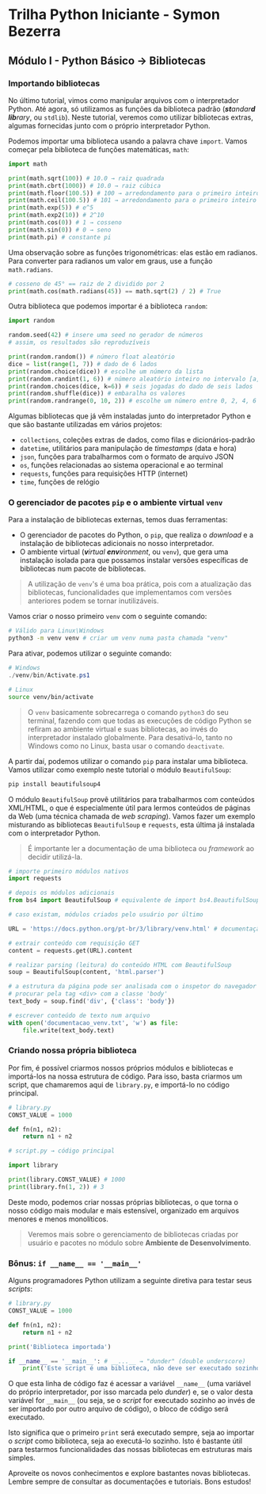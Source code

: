 # Trilha Python Iniciante - Symon Bezerra
## Módulo I - Python Básico → Bibliotecas

### Importando bibliotecas

No último tutorial, vimos como manipular arquivos com o interpretador Python. Até agora, só utilizamos as funções da biblioteca padrão (<em><strong>st</strong>andar<strong>d lib</strong>rary</em>, ou `stdlib`). Neste tutorial, veremos como utilizar bibliotecas extras, algumas fornecidas junto com o próprio interpretador Python.

Podemos importar uma biblioteca usando a palavra chave `import`. Vamos começar pela biblioteca de funções matemáticas, `math`:

```python
import math

print(math.sqrt(100)) # 10.0 → raiz quadrada
print(math.cbrt(1000)) # 10.0 → raiz cúbica
print(math.floor(100.5)) # 100 → arredondamento para o primeiro inteiro abaixo
print(math.ceil(100.5)) # 101 → arredondamento para o primeiro inteiro acima
print(math.exp(5)) # e^5
print(math.exp2(10)) # 2^10
print(math.cos(0)) # 1 → cosseno
print(math.sin(0)) # 0 → seno
print(math.pi) # constante pi
```

Uma observação sobre as funções trigonométricas: elas estão em radianos. Para converter para radianos um valor em graus, use a função `math.radians`.

```python
# cosseno de 45° == raiz de 2 dividido por 2
print(math.cos(math.radians(45)) == math.sqrt(2) / 2) # True
```

Outra biblioteca que podemos importar é a biblioteca `random`:

```python
import random

random.seed(42) # insere uma seed no gerador de números
# assim, os resultados são reproduzíveis

print(random.random()) # número float aleatório
dice = list(range(1, 7)) # dado de 6 lados
print(random.choice(dice)) # escolhe um número da lista
print(random.randint(1, 6)) # número aleatório inteiro no intervalo [a,b]
print(random.choices(dice, k=6)) # seis jogadas do dado de seis lados
print(random.shuffle(dice)) # embaralha os valores
print(random.randrange(0, 10, 2)) # escolhe um número entre 0, 2, 4, 6 ou 8
```

Algumas bibliotecas que já vêm instaladas junto do interpretador Python e que são bastante utilizadas em vários projetos:

- `collections`, coleções extras de dados, como filas e dicionários-padrão
- `datetime`, utilitários para manipulação de *timestamps* (data e hora)
- `json`, funções para trabalharmos com o formato de arquivo JSON
- `os`, funções relacionadas ao sistema operacional e ao terminal
- `requests`, funções para requisições HTTP (internet)
- `time`, funções de relógio

### O gerenciador de pacotes `pip` e o ambiente virtual `venv`

Para a instalação de bibliotecas externas, temos duas ferramentas:

- O gerenciador de pacotes do Python, o `pip`, que realiza o *download* e a instalação de bibliotecas adicionais no nosso interpretador.
- O ambiente virtual (<em><strong>v</strong>irtual <strong>env</strong>ironment</em>, ou `venv`), que gera uma instalação isolada para que possamos instalar versões específicas de bibliotecas num pacote de bibliotecas.

> A utilização de `venv`'s é uma boa prática, pois com a atualização das bibliotecas, funcionalidades que implementamos com versões anteriores podem se tornar inutilizáveis.

Vamos criar o nosso primeiro `venv` com o seguinte comando:

```sh
# Válido para Linux\Windows
python3 -m venv venv # criar um venv numa pasta chamada "venv"
```

Para ativar, podemos utilizar o seguinte comando:

```powershell
# Windows
./venv/bin/Activate.ps1
```

```sh
# Linux
source venv/bin/activate
```

> O `venv` basicamente sobrecarrega o comando `python3` do seu terminal, fazendo com que todas as execuções de código Python se refiram ao ambiente virtual e suas bibliotecas, ao invés do interpretador instalado globalmente. Para desativá-lo, tanto no Windows como no Linux, basta usar o comando `deactivate`.

A partir daí, podemos utilizar o comando `pip` para instalar uma biblioteca. Vamos utilizar como exemplo neste tutorial o módulo `BeautifulSoup`:

```sh
pip install beautifulsoup4
```

O módulo `BeautifulSoup` provê utilitários para trabalharmos com conteúdos XML/HTML, o que é especialmente útil para lermos conteúdos de páginas da Web (uma técnica chamada de *web scraping*). Vamos fazer um exemplo misturando as bibliotecas `BeautifulSoup` e `requests`, esta última já instalada com o interpretador Python.

> É importante ler a documentação de uma biblioteca ou *framework* ao decidir utilizá-la.

```python
# importe primeiro módulos nativos
import requests

# depois os módulos adicionais
from bs4 import BeautifulSoup # equivalente de import bs4.BeautifulSoup

# caso existam, módulos criados pelo usuário por último

URL = 'https://docs.python.org/pt-br/3/library/venv.html' # documentação do módulo `venv

# extrair conteúdo com requisição GET
content = requests.get(URL).content

# realizar parsing (leitura) do conteúdo HTML com BeautifulSoup
soup = BeautifulSoup(content, 'html.parser')

# a estrutura da página pode ser analisada com o inspetor do navegador
# procurar pela tag <div> com a classe 'body'
text_body = soup.find('div', {'class': 'body'})

# escrever conteúdo de texto num arquivo
with open('documentacao_venv.txt', 'w') as file:
    file.write(text_body.text)
```

### Criando nossa própria biblioteca

Por fim, é possível criarmos nossos próprios módulos e bibliotecas e importá-los na nossa estrutura de código. Para isso, basta criarmos um script, que chamaremos aqui de `library.py`, e importá-lo no código principal.

```python
# library.py
CONST_VALUE = 1000

def fn(n1, n2):
    return n1 + n2
```

```python
# script.py → código principal

import library

print(library.CONST_VALUE) # 1000
print(library.fn(1, 2)) # 3

```

Deste modo, podemos criar nossas próprias bibliotecas, o que torna o nosso código mais modular e mais estensível, organizado em arquivos menores e menos monolíticos.

> Veremos mais sobre o gerenciamento de bibliotecas criadas por usuário e pacotes no módulo sobre **Ambiente de Desenvolvimento**.

### Bônus: `if __name__ == '__main__'`

Alguns programadores Python utilizam a seguinte diretiva para testar seus *scripts*:

```python
# library.py
CONST_VALUE = 1000

def fn(n1, n2):
    return n1 + n2

print('Biblioteca importada')

if __name__ == '__main__': # __...__ → "dunder" (double underscore)
    print('Este script é uma biblioteca, não deve ser executado sozinho')
```

O que esta linha de código faz é acessar a variável `__name__` (uma variável do próprio interpretador, por isso marcada pelo *dunder*) e, se o valor desta variável for `__main__` (ou seja, se o *script* for executado sozinho ao invés de ser importado por outro arquivo de código), o bloco de código será executado.

Isto significa que o primeiro `print` será executado sempre, seja ao importar o *script* como biblioteca, seja ao executá-lo sozinho. Isto é bastante útil para testarmos funcionalidades das nossas bibliotecas em estruturas mais simples.

Aproveite os novos conhecimentos e explore bastantes novas bibliotecas. Lembre sempre de consultar as documentações e tutoriais. Bons estudos!